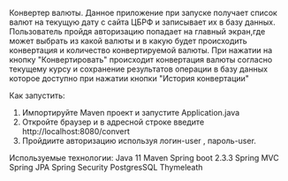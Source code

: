 Конвертер валюты.
Данное приложение при запуске получает список валют на текущую дату с сайта ЦБРФ и записывает их в базу данных. 
Пользователь пройдя авторизацию попадает на главный экран,где может выбрать из какой валюты и в какую будет происходить конвертация и количество конвертируемой валюты. 
При нажатии на кнопку "Конвертировать" происходит конвертация валюты согласно текущему курсу и 
сохранение результатов операции в базу данных которое доступно при нажатии кнопки "История конвертации"

Как запустить:
1. Импортируйте Maven проект и запустите Application.java
2. Откройте браузер и в адресной строке введите http://localhost:8080/convert
3. Пройдиите авторизацию используя логин-user , пароль-user.

Используемые технологии:
Java 11 
Maven
Spring boot 2.3.3
Spring MVC
Spring JPA
Spring Security
PostgresSQL
Thymeleath

